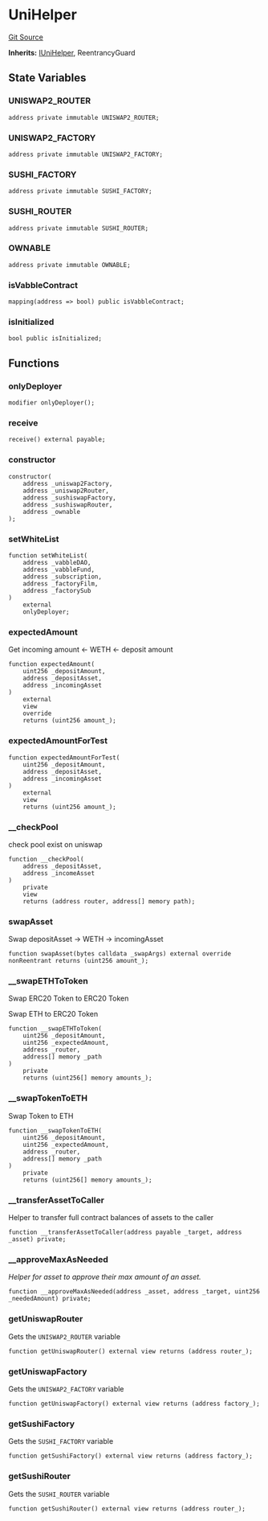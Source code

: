 # UniHelper
[Git Source](https://github.com/Mill1995/VABDAO/blob/c1ade743ae4227c63e3d49544ad80f6b569b00da/contracts/dao/UniHelper.sol)

**Inherits:**
[IUniHelper](/contracts/interfaces/IUniHelper.sol/interface.IUniHelper.md), ReentrancyGuard


## State Variables
### UNISWAP2_ROUTER

```solidity
address private immutable UNISWAP2_ROUTER;
```


### UNISWAP2_FACTORY

```solidity
address private immutable UNISWAP2_FACTORY;
```


### SUSHI_FACTORY

```solidity
address private immutable SUSHI_FACTORY;
```


### SUSHI_ROUTER

```solidity
address private immutable SUSHI_ROUTER;
```


### OWNABLE

```solidity
address private immutable OWNABLE;
```


### isVabbleContract

```solidity
mapping(address => bool) public isVabbleContract;
```


### isInitialized

```solidity
bool public isInitialized;
```


## Functions
### onlyDeployer


```solidity
modifier onlyDeployer();
```

### receive


```solidity
receive() external payable;
```

### constructor


```solidity
constructor(
    address _uniswap2Factory,
    address _uniswap2Router,
    address _sushiswapFactory,
    address _sushiswapRouter,
    address _ownable
);
```

### setWhiteList


```solidity
function setWhiteList(
    address _vabbleDAO,
    address _vabbleFund,
    address _subscription,
    address _factoryFilm,
    address _factorySub
)
    external
    onlyDeployer;
```

### expectedAmount

Get incoming amount <- WETH <- deposit amount


```solidity
function expectedAmount(
    uint256 _depositAmount,
    address _depositAsset,
    address _incomingAsset
)
    external
    view
    override
    returns (uint256 amount_);
```

### expectedAmountForTest


```solidity
function expectedAmountForTest(
    uint256 _depositAmount,
    address _depositAsset,
    address _incomingAsset
)
    external
    view
    returns (uint256 amount_);
```

### __checkPool

check pool exist on uniswap


```solidity
function __checkPool(
    address _depositAsset,
    address _incomeAsset
)
    private
    view
    returns (address router, address[] memory path);
```

### swapAsset

Swap depositAsset -> WETH -> incomingAsset


```solidity
function swapAsset(bytes calldata _swapArgs) external override nonReentrant returns (uint256 amount_);
```

### __swapETHToToken

Swap ERC20 Token to ERC20 Token

Swap ETH to ERC20 Token


```solidity
function __swapETHToToken(
    uint256 _depositAmount,
    uint256 _expectedAmount,
    address _router,
    address[] memory _path
)
    private
    returns (uint256[] memory amounts_);
```

### __swapTokenToETH

Swap Token to ETH


```solidity
function __swapTokenToETH(
    uint256 _depositAmount,
    uint256 _expectedAmount,
    address _router,
    address[] memory _path
)
    private
    returns (uint256[] memory amounts_);
```

### __transferAssetToCaller

Helper to transfer full contract balances of assets to the caller


```solidity
function __transferAssetToCaller(address payable _target, address _asset) private;
```

### __approveMaxAsNeeded

*Helper for asset to approve their max amount of an asset.*


```solidity
function __approveMaxAsNeeded(address _asset, address _target, uint256 _neededAmount) private;
```

### getUniswapRouter

Gets the `UNISWAP2_ROUTER` variable


```solidity
function getUniswapRouter() external view returns (address router_);
```

### getUniswapFactory

Gets the `UNISWAP2_FACTORY` variable


```solidity
function getUniswapFactory() external view returns (address factory_);
```

### getSushiFactory

Gets the `SUSHI_FACTORY` variable


```solidity
function getSushiFactory() external view returns (address factory_);
```

### getSushiRouter

Gets the `SUSHI_ROUTER` variable


```solidity
function getSushiRouter() external view returns (address router_);
```

